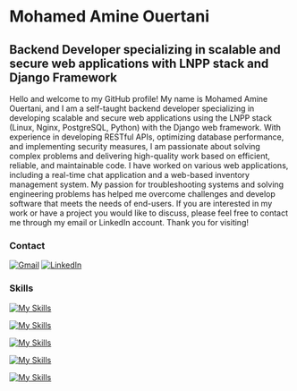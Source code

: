 Mohamed Amine Ouertani
==============================================================================================================================================


Backend Developer specializing in scalable and secure web applications with LNPP stack and Django Framework
-----------------------------------------------------------------------------------------------------------

Hello and welcome to my GitHub profile! My name is Mohamed Amine Ouertani, and I am a self-taught backend developer specializing in developing scalable and secure web applications using the LNPP stack (Linux, Nginx, PostgreSQL, Python) with the Django web framework. With experience in developing RESTful APIs, optimizing database performance, and implementing security measures, I am passionate about solving complex problems and delivering high-quality work based on efficient, reliable, and maintainable code. I have worked on various web applications, including a real-time chat application and a web-based inventory management system. My passion for troubleshooting systems and solving engineering problems has helped me overcome challenges and develop software that meets the needs of end-users. If you are interested in my work or have a project you would like to discuss, please feel free to contact me through my email or LinkedIn account. Thank you for visiting!

### Contact

[![Gmail](https://img.shields.io/badge/Gmail-D14836?style=for-the-badge&logo=gmail&logoColor=white)](mailto:aminelufey@gmail.com)
[![LinkedIn](https://img.shields.io/badge/linkedin-%230077B5.svg?style=for-the-badge&logo=linkedin&logoColor=white)](https://www.linkedin.com/in/mohamed-ouerteni)

### Skills

[![My Skills](https://skillicons.dev/icons?i=py,django,postgres,nginx,linux&theme=dark&perline=5)](https://skillicons.dev)

[![My Skills](https://skillicons.dev/icons?i=aws,kubernetes,docker&theme=dark&perline=2)](https://skillicons.dev)

[![My Skills](https://skillicons.dev/icons?i=git,github&theme=dark&perline=2)](https://skillicons.dev)

[![My Skills](https://skillicons.dev/icons?i=redis,rabbitmq&theme=dark&perline=2)](https://skillicons.dev)

[![My Skills](https://skillicons.dev/icons?i=bootstrap&theme=dark&perline=2)](https://skillicons.dev)



